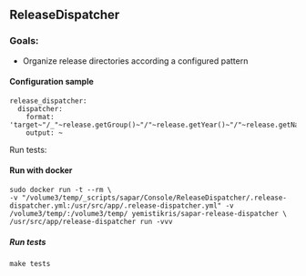 ## ReleaseDispatcher

### Goals:

- Organize release directories according a configured pattern

#### Configuration sample

```
release_dispatcher:
  dispatcher:
    format: 'target~"/_"~release.getGroup()~"/"~release.getYear()~"/"~release.getName()'
    output: ~
```

Run tests:

#### Run with docker

```
sudo docker run -t --rm \
-v "/volume3/temp/_scripts/sapar/Console/ReleaseDispatcher/.release-dispatcher.yml:/usr/src/app/.release-dispatcher.yml" -v /volume3/temp/:/volume3/temp/ yemistikris/sapar-release-dispatcher \
/usr/src/app/release-dispatcher run -vvv
```


##### Run tests

`make tests`